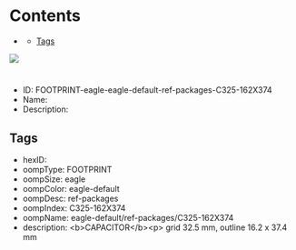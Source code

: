 



Contents
========

* [](#)
	* [Tags](#tags)
  
![][im]
# 

- ID: FOOTPRINT-eagle-eagle-default-ref-packages-C325-162X374
- Name: 
- Description: 

## Tags

- hexID: 
- oompType: FOOTPRINT
- oompSize: eagle
- oompColor: eagle-default
- oompDesc: ref-packages
- oompIndex: C325-162X374
- oompName: eagle-default/ref-packages/C325-162X374
- description: &lt;b&gt;CAPACITOR&lt;/b&gt;&lt;p&gt;&#xD;
grid 32.5 mm, outline 16.2 x 37.4 mm



[im]: image.png
